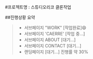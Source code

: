 <!-- 2024-05-14
2차 평가물 제출 

프로젝트명 : 스튜디오리코 클론작업

진행상황 요약
- 서브페이지 "WORK" [작업완료]
- 서브페이지 'CAERRE' [작업 중...]
- 서브페이지 ABOUT [대기...]
- 서브페이지 CONTACT [대기...]
- 랜딩페이지 [대기...]
진행률 약 30%


상세내역

서브페이지 "WORK"
상부 네비, 하부 푸터, 중앙 메인으로 구성

[상부 네비]
1개의 로고 이미지와 4개의 서브페이지 타이틀로 구성
로고이미지는 랜딩페이지로 이동, 4개의 타이틀은 각각 해당 서브페이지로 이동 예정
(현재 WORK와 CAREER만 페이지 이동 가능)

[하부 푸터]
2개의 로고 이미지, 2개의 서브 페이지 타이틀, 카피라이트로 구성
로고 이미지는 각각 해당 홈페이지로 이동, 2개의 타이틀은 각각 해당 서브페이지로 이동 예정

[중앙 메인]
swiper 라이브러리를 이용해 화면 전체를 채우는 메인 swiper와 최하단에 썸네일용 swiper와 프로그레스바,
슬라이더 각각에 상응하는 텍스트들 배치하고 이미지가 움직일 때 마다 4가지 항목이 연동되어 움직이게 구성

swiper 움직이는 방법
- 메인이미지 좌우에 배치되어 있는 페이지네이션(< >)을 클릭
- 마우스 커서가 grab일 때 클릭앤드래그로 좌우로 넘겨 이동
- 썸네일을 클릭앤 드래그로 좌우로 넘기면서 원하는 썸네일을 클릭
- 이미지와 연동된 프로그레스바 위치를 클릭해서 이동
- 키보드 방향이 좌우로 이동(미구현)

중앙 텍스트 박스 구성
상부 서브페이지 타이틀(브레드크럼)
중앙 해당 슬라이드의 내용이 적혀있는 텍스트
하부 Credits박스와 해당 웹페이지로 이동하는 하이퍼링크
Credits> 클릭하면 우축으로 팝업창이 생김


반응형 브레이크포인트(width 기준, 단위 px)

1. [~ 1480] : PC 기본형

2. [1479 ~ 1280] : 썸네일 갯수 8개로 변경

3. [1279 ~ 1024] : 
썸네일 갯수 6개로 변경
전체적인 레이아웃 변경(태블릿 버전)
우측 상단 햄버거 메뉴를 추가하여 네비와 푸터 위치를 변경

4. [1023 ~ 768] : 메인이미지 사이즈 조정

5. [767 ~ 664] : 
썸네일 갯수 7개로 변경
전체적인 레이아웃 변경(모바일 버전)
 
6. [663 ~ 568] : 썸네일 갯수 6개로 변경

7. [567 ~ 374] : 썸네일 갯수 4개로 변경

8. [373 ~ ] : 썸네일 갯수 3개로 변경 -->

#프로젝트명 : 스튜디오리코 클론작업

##진행상황 요약
>- 서브페이지 "WORK" [작업완료]😄
>- 서브페이지 'CAERRE' [작업 중...]
>- 서브페이지 ABOUT [대기...]
>- 서브페이지 CONTACT [대기...]
>- 랜딩페이지 [대기...]
>진행률 약 30%
